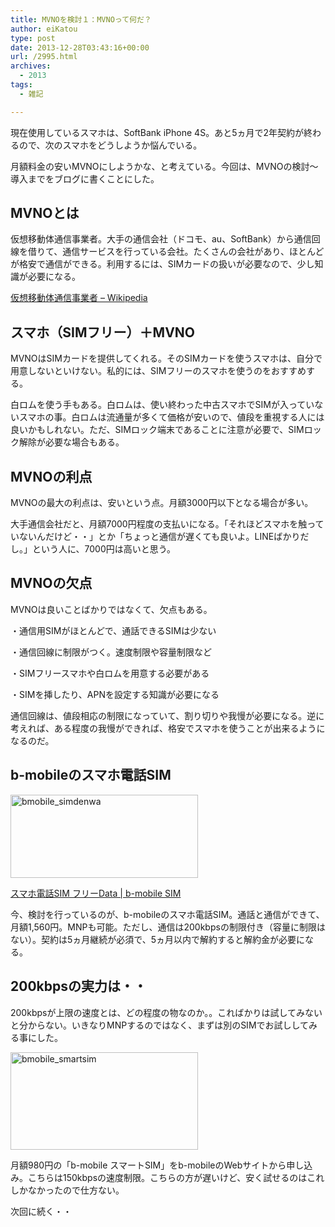 ```yaml
---
title: MVNOを検討１：MVNOって何だ？
author: eiKatou
type: post
date: 2013-12-28T03:43:16+00:00
url: /2995.html
archives:
  - 2013
tags:
  - 雑記

---
```

現在使用しているスマホは、SoftBank iPhone 4S。あと5ヵ月で2年契約が終わるので、次のスマホをどうしようか悩んでいる。

月額料金の安いMVNOにしようかな、と考えている。今回は、MVNOの検討〜導入までをブログに書くことにした。

## MVNOとは

仮想移動体通信事業者。大手の通信会社（ドコモ、au、SoftBank）から通信回線を借りて、通信サービスを行っている会社。たくさんの会社があり、ほとんどが格安で通信ができる。利用するには、SIMカードの扱いが必要なので、少し知識が必要になる。

[仮想移動体通信事業者 &#8211; Wikipedia][1]

<!--more-->

## スマホ（SIMフリー）＋MVNO

MVNOはSIMカードを提供してくれる。そのSIMカードを使うスマホは、自分で用意しないといけない。私的には、SIMフリーのスマホを使うのをおすすめする。

白ロムを使う手もある。白ロムは、使い終わった中古スマホでSIMが入っていないスマホの事。白ロムは流通量が多くて価格が安いので、値段を重視する人には良いかもしれない。ただ、SIMロック端末であることに注意が必要で、SIMロック解除が必要な場合もある。

## MVNOの利点

MVNOの最大の利点は、安いという点。月額3000円以下となる場合が多い。
  
大手通信会社だと、月額7000円程度の支払いになる。「それほどスマホを触っていないんだけど・・」とか「ちょっと通信が遅くても良いよ。LINEばかりだし。」という人に、7000円は高いと思う。 

## MVNOの欠点

MVNOは良いことばかりではなくて、欠点もある。
  
・通信用SIMがほとんどで、通話できるSIMは少ない
  
・通信回線に制限がつく。速度制限や容量制限など
  
・SIMフリースマホや白ロムを用意する必要がある
  
・SIMを挿したり、APNを設定する知識が必要になる 

通信回線は、値段相応の制限になっていて、割り切りや我慢が必要になる。逆に考えれば、ある程度の我慢ができれば、格安でスマホを使うことが出来るようになるのだ。

## b-mobileのスマホ電話SIM

[<img src="http://eikatou.net/blog/wp-content/uploads/2013/12/main_FDtop-300x133.jpg" alt="bmobile_simdenwa" width="300" height="133" class="alignnone size-medium wp-image-2999" />][2]
  
[スマホ電話SIM フリーData | b-mobile SIM][2] 

今、検討を行っているのが、b-mobileのスマホ電話SIM。通話と通信ができて、月額1,560円。MNPも可能。ただし、通信は200kbpsの制限付き（容量に制限はない）。契約は5ヵ月継続が必須で、5ヵ月以内で解約すると解約金が必要になる。

## 200kbpsの実力は・・

200kbpsが上限の速度とは、どの程度の物なのか。。こればかりは試してみないと分からない。いきなりMNPするのではなく、まずは別のSIMでお試ししてみる事にした。

[<img src="http://eikatou.net/blog/wp-content/uploads/2013/12/cnt_bg_main3-300x156.png" alt="bmobile_smartsim" width="300" height="156" class="alignnone size-medium wp-image-3006" srcset="/uploads/2013/12/cnt_bg_main3-300x156.png 300w, /uploads/2013/12/cnt_bg_main3.png 960w" sizes="(max-width: 300px) 100vw, 300px" />][3]
  
月額980円の「b-mobile スマートSIM」をb-mobileのWebサイトから申し込み。こちらは150kbpsの速度制限。こちらの方が遅いけど、安く試せるのはこれしかなかったので仕方ない。

次回に続く・・

 [1]: http://ja.wikipedia.org/wiki/%E4%BB%AE%E6%83%B3%E7%A7%BB%E5%8B%95%E4%BD%93%E9%80%9A%E4%BF%A1%E4%BA%8B%E6%A5%AD%E8%80%85
 [2]: http://www.bmobile.ne.jp/fd/index.html
 [3]: http://eikatou.net/blog/wp-content/uploads/2013/12/cnt_bg_main3.png
